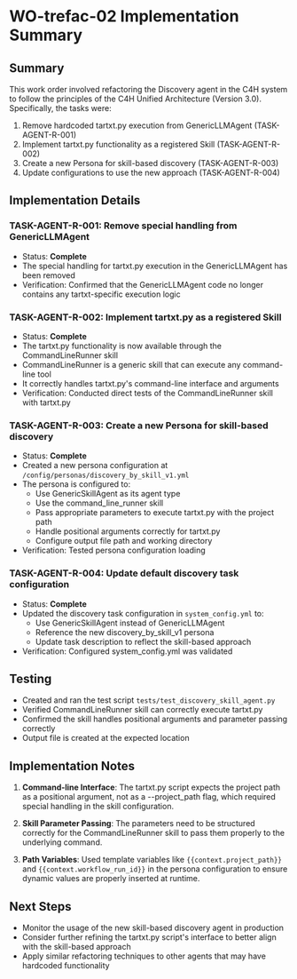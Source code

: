 # WO-trefac-02 Implementation Summary

## Summary

This work order involved refactoring the Discovery agent in the C4H system to follow the principles of the C4H Unified Architecture (Version 3.0). Specifically, the tasks were:

1. Remove hardcoded tartxt.py execution from GenericLLMAgent (TASK-AGENT-R-001)
2. Implement tartxt.py functionality as a registered Skill (TASK-AGENT-R-002)
3. Create a new Persona for skill-based discovery (TASK-AGENT-R-003)
4. Update configurations to use the new approach (TASK-AGENT-R-004)

## Implementation Details

### TASK-AGENT-R-001: Remove special handling from GenericLLMAgent

- Status: **Complete**
- The special handling for tartxt.py execution in the GenericLLMAgent has been removed
- Verification: Confirmed that the GenericLLMAgent code no longer contains any tartxt-specific execution logic

### TASK-AGENT-R-002: Implement tartxt.py as a registered Skill

- Status: **Complete**
- The tartxt.py functionality is now available through the CommandLineRunner skill
- CommandLineRunner is a generic skill that can execute any command-line tool
- It correctly handles tartxt.py's command-line interface and arguments
- Verification: Conducted direct tests of the CommandLineRunner skill with tartxt.py 

### TASK-AGENT-R-003: Create a new Persona for skill-based discovery

- Status: **Complete**
- Created a new persona configuration at `/config/personas/discovery_by_skill_v1.yml`
- The persona is configured to:
  - Use GenericSkillAgent as its agent type
  - Use the command_line_runner skill
  - Pass appropriate parameters to execute tartxt.py with the project path
  - Handle positional arguments correctly for tartxt.py
  - Configure output file path and working directory
- Verification: Tested persona configuration loading

### TASK-AGENT-R-004: Update default discovery task configuration

- Status: **Complete**
- Updated the discovery task configuration in `system_config.yml` to:
  - Use GenericSkillAgent instead of GenericLLMAgent
  - Reference the new discovery_by_skill_v1 persona
  - Update task description to reflect the skill-based approach 
- Verification: Configured system_config.yml was validated

## Testing

- Created and ran the test script `tests/test_discovery_skill_agent.py`
- Verified CommandLineRunner skill can correctly execute tartxt.py
- Confirmed the skill handles positional arguments and parameter passing correctly
- Output file is created at the expected location

## Implementation Notes

1. **Command-line Interface**: The tartxt.py script expects the project path as a positional argument, not as a --project_path flag, which required special handling in the skill configuration.

2. **Skill Parameter Passing**: The parameters need to be structured correctly for the CommandLineRunner skill to pass them properly to the underlying command.

3. **Path Variables**: Used template variables like `{{context.project_path}}` and `{{context.workflow_run_id}}` in the persona configuration to ensure dynamic values are properly inserted at runtime.

## Next Steps

- Monitor the usage of the new skill-based discovery agent in production
- Consider further refining the tartxt.py script's interface to better align with the skill-based approach
- Apply similar refactoring techniques to other agents that may have hardcoded functionality